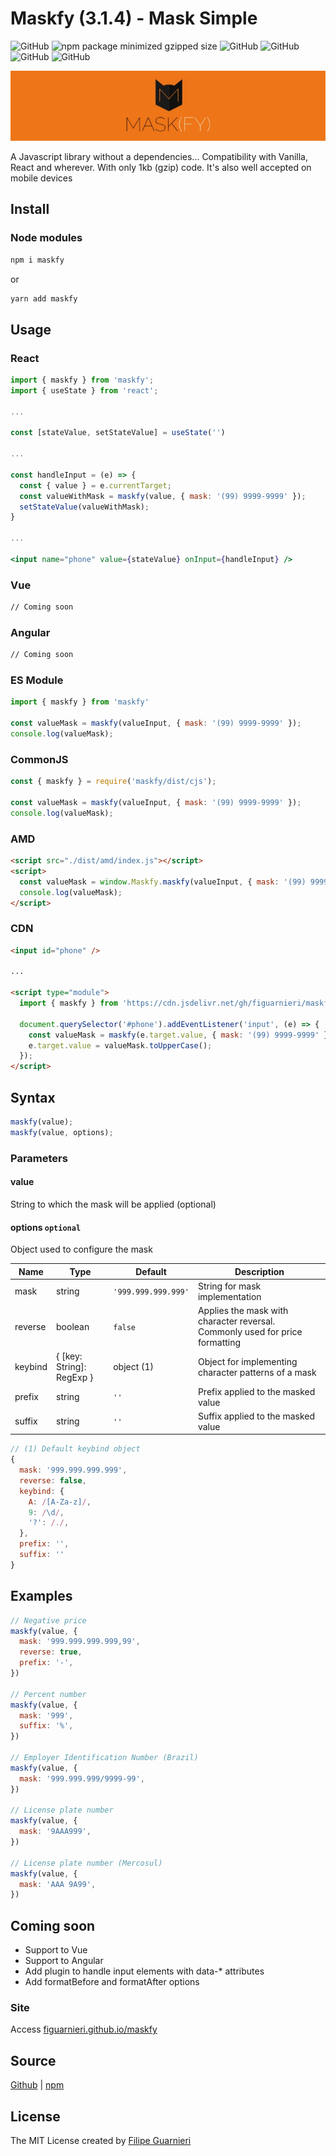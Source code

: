 # Maskfy (3.1.4) - Mask Simple
![GitHub](https://img.shields.io/github/license/figuarnieri/maskfy?style=plastic) ![npm package minimized gzipped size](https://img.shields.io/bundlejs/size/maskfy?style=plastic) ![GitHub](https://img.shields.io/badge/CDN-jsDelivr-yellow?style=plastic) ![GitHub](https://img.shields.io/badge/AMD-purple?style=plastic) ![GitHub](https://img.shields.io/badge/CommonJS-purple?style=plastic) ![GitHub](https://img.shields.io/badge/ESModule-purple?style=plastic)

![Logo](https://github.com/figuarnieri/maskfy/raw/master/assets/cover.webp)

A Javascript library without a dependencies... Compatibility with Vanilla, React and wherever. With only 1kb (gzip) code. It's also well accepted on mobile devices

## Install

### Node modules

```sh
npm i maskfy
```

or

```sh
yarn add maskfy
```

## Usage

### React

```jsx
import { maskfy } from 'maskfy';
import { useState } from 'react';

...

const [stateValue, setStateValue] = useState('')

...

const handleInput = (e) => {
  const { value } = e.currentTarget;
  const valueWithMask = maskfy(value, { mask: '(99) 9999-9999' });
  setStateValue(valueWithMask);
}

...

<input name="phone" value={stateValue} onInput={handleInput} />
```

### Vue
```sh
// Coming soon
```

### Angular
```sh
// Coming soon
```

### ES Module
```jsx
import { maskfy } from 'maskfy'

const valueMask = maskfy(valueInput, { mask: '(99) 9999-9999' });
console.log(valueMask);
```

### CommonJS
```js
const { maskfy } = require('maskfy/dist/cjs');

const valueMask = maskfy(valueInput, { mask: '(99) 9999-9999' });
console.log(valueMask);
```

### AMD
```html
<script src="./dist/amd/index.js"></script>
<script>
  const valueMask = window.Maskfy.maskfy(valueInput, { mask: '(99) 9999-9999' });
  console.log(valueMask);
</script>
```

### CDN
```html
<input id="phone" />

...

<script type="module">
  import { maskfy } from 'https://cdn.jsdelivr.net/gh/figuarnieri/maskfy@master/dist/esm/index.js'

  document.querySelector('#phone').addEventListener('input', (e) => {
    const valueMask = maskfy(e.target.value, { mask: '(99) 9999-9999' });
    e.target.value = valueMask.toUpperCase();
  });
</script>
```

## Syntax

```jsx
maskfy(value);
maskfy(value, options);
```

### Parameters

#### value
String to which the mask will be applied (optional)

#### options `optional`
Object used to configure the mask

| Name    | Type                      | Default             | Description                                                                  |
| ------- | ------------------------- | ------------------- | ---------------------------------------------------------------------------- |
| mask    | string                    | `'999.999.999.999'` | String for mask implementation                                               |
| reverse | boolean                   | `false`             | Applies the mask with character reversal. Commonly used for price formatting |
| keybind | { [key: String]: RegExp } | object (1)          | Object for implementing character patterns of a mask                         |
| prefix  | string                    | `''`                | Prefix applied to the masked value                                           |
| suffix  | string                    | `''`                | Suffix applied to the masked value                                           |

```jsx
// (1) Default keybind object
{
  mask: '999.999.999.999',
  reverse: false,
  keybind: {
    A: /[A-Za-z]/,
    9: /\d/,
    '?': /./,
  },
  prefix: '',
  suffix: ''
}
```

## Examples

```jsx
// Negative price
maskfy(value, {
  mask: '999.999.999.999,99',
  reverse: true,
  prefix: '-',
})

// Percent number
maskfy(value, {
  mask: '999',
  suffix: '%',
})

// Employer Identification Number (Brazil)
maskfy(value, {
  mask: '999.999.999/9999-99',
})

// License plate number
maskfy(value, {
  mask: '9AAA999',
})

// License plate number (Mercosul)
maskfy(value, {
  mask: 'AAA 9A99',
})
```

## Coming soon
- Support to Vue
- Support to Angular
- Add plugin to handle input elements with data-* attributes
- Add formatBefore and formatAfter options

### Site
Access [figuarnieri.github.io/maskfy](https://figuarnieri.github.io/maskfy/)

## Source
[Github](https://github.com/figuarnieri/maskfy) | [npm](https://www.npmjs.com/package/maskfy)

## License
The MIT License
created by [Filipe Guarnieri](https://figuarnieri.github.io/)
